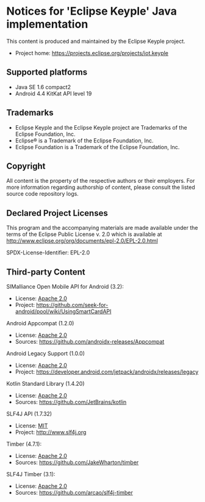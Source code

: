 # Notices for 'Eclipse Keyple' Java implementation

This content is produced and maintained by the Eclipse Keyple project.

* Project home: https://projects.eclipse.org/projects/iot.keyple
 
## Supported platforms

* Java SE 1.6 compact2
* Android 4.4 KitKat API level 19

## Trademarks
 
* Eclipse Keyple and the Eclipse Keyple project are Trademarks of the Eclipse Foundation, Inc.
* Eclipse® is a Trademark of the Eclipse Foundation, Inc.
* Eclipse Foundation is a Trademark of the Eclipse Foundation, Inc.
 
## Copyright

All content is the property of the respective authors or their employers.
For more information regarding authorship of content, please consult the
listed source code repository logs.

## Declared Project Licenses

This program and the accompanying materials are made available under the terms
of the Eclipse Public License v. 2.0 which is available at
http://www.eclipse.org/org/documents/epl-2.0/EPL-2.0.html

SPDX-License-Identifier: EPL-2.0

## Third-party Content

SIMalliance Open Mobile API for Android (3.2):

* License: [Apache 2.0](https://www.apache.org/licenses/LICENSE-2.0.txt)
* Project: https://github.com/seek-for-android/pool/wiki/UsingSmartCardAPI

Android Appcompat (1.2.0)

* License: [Apache 2.0](https://www.apache.org/licenses/LICENSE-2.0.txt)
* Sources: https://github.com/androidx-releases/Appcompat

Android Legacy Support (1.0.0)

* License: [Apache 2.0](https://www.apache.org/licenses/LICENSE-2.0.txt)
* Project: https://developer.android.com/jetpack/androidx/releases/legacy

Kotlin Standard Library (1.4.20)

* License: [Apache 2.0](https://www.apache.org/licenses/LICENSE-2.0.txt)
* Sources: https://github.com/JetBrains/kotlin

SLF4J API (1.7.32)

* License: [MIT](https://spdx.org/licenses/MIT.html)
* Project: http://www.slf4j.org

Timber (4.7.1):

* License: [Apache 2.0](https://www.apache.org/licenses/LICENSE-2.0.txt)
* Sources: https://github.com/JakeWharton/timber

SLF4J Timber (3.1):

* License: [Apache 2.0](https://www.apache.org/licenses/LICENSE-2.0.txt)
* Sources: https://github.com/arcao/slf4j-timber
